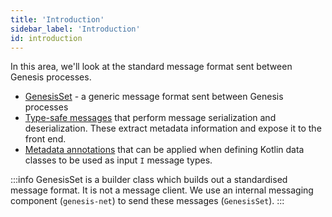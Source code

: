 ```yaml
---
title: 'Introduction'
sidebar_label: 'Introduction'
id: introduction
---
```


In this area, we'll look at the standard message format sent between Genesis processes.


- [GenesisSet](/server/inter-process-messages/genesisSet/) - a generic message format sent between Genesis processes
- [Type-safe messages](/server/inter-process-messages/type-safe-messages/) that perform message serialization and deserialization. These extract metadata information and expose it to the front end. 
- [Metadata annotations](/server/inter-process-messages/metadata-annotations/) that can be applied when defining Kotlin data classes to be used as input `I` message types.

:::info
GenesisSet is a builder class which builds out a standardised message format. It is not a message client. We use an internal messaging component (`genesis-net`) to send these messages (`GenesisSet`).
:::